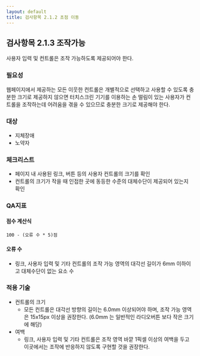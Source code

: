 ```yaml
---
layout: default
title: 검사항목 2.1.2 초점 이동
---
```


## 검사항목 2.1.3 조작가능
사용자 입력 및 컨트롤은 조작 가능하도록 제공되어야 한다.

### 필요성
웹페이지에서 제공하는 모든 이웃한 컨트롤은 개별적으로 선택하고 사용할 수 있도록 충분한 크기로 제공하지 않으면 터치스크린 기기를 이용하는 손 떨림이 있는 사용자가 컨트롤을 조작하는데 어려움을 겪을 수 있으므로 충분한 크기로 제공해야 한다.

### 대상
* 지체장애
* 노약자

### 체크리스트
* 페이지 내 사용된 링크, 버튼 등의 사용자 컨트롤의 크기를 확인
* 컨트롤의 크기가 작을 때 인접한 곳에 동등한 수준의 대체수단이 제공되어 있는지 확인


### QA지표
#### 점수 계산식
```
100 - (오류 수 * 5)점
```

#### 오류 수
* 링크, 사용자 입력 및 기타 컨트롤의 조작 가능 영역의 대각선 길이가 6mm 이하이고 대체수단이 없는 요소 수


### 적용 기술
* 컨트롤의 크기
  * 모든 컨트롤은 대각선 방향의 길이는 6.0mm 이상되어야 하며, 조작 가능 영역은 15x15px 이상을 권장한다. (6.0mm 는 일반적인 라디오버튼 보다 작은 크기에 해당)
* 여백
  * 링크, 사용자 입력 및 기타 컨트롤은 조작 영역 바깥 1픽셀 이상의 여백을 두고 이곳에서는 조작에 반응하지 않도록 구현할 것을 권장한다.
